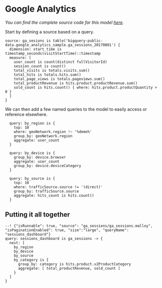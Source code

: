 # Google Analytics

_You can find the complete source code for this model [here](https://github.com/looker-open-source/malloy/blob/docs-release/samples/ga_sessions/ga_sessions.malloy)._

Start by defining a source based on a query.

```malloy
source: ga_sesions is table('bigquery-public-data.google_analytics_sample.ga_sessions_20170801') {
  dimension: start_time is timestamp_seconds(visitStartTime)::timestamp
  measure: [
    user_count is count(distinct fullVisitorId)
    session_count is count()
    total_visits is totals.visits.sum()
    total_hits is totals.hits.sum()
    total_page_views is totals.pageviews.sum()
    total_productRevenue is hits.product.productRevenue.sum()
    sold_count is hits.count() { where: hits.product.productQuantity > 0 }
  ]
}
```

We can then add a few named queries to the model to easily access or reference elsewhere.

```malloy
  query: by_region is {
    top: 10
    where: geoNetwork.region !~ '%demo%'
    group_by: geoNetwork.region
    aggregate: user_count
  }

  query: by_device is {
    group_by: device.browser
    aggregate: user_count
    group_by: device.deviceCategory
  }

  query: by_source is {
    top: 10
    where: trafficSource.source != '(direct)'
    group_by: trafficSource.source
    aggregate: hits_count is hits.count()
  }

```

## Putting it all together

```malloy
--! {"isRunnable": true, "source": "ga_sessions/ga_sessions.malloy", "isPaginationEnabled": true, "size":"large", "queryName": "sessions_dashboard"}
query: sessions_dashboard is ga_sessions -> {
  nest: [
    by_region
    by_device
    by_source
    by_category is {
      group_by: category is hits.product.v2ProductCategory
      aggregate: [ total_productRevenue, sold_count ]
    }
  ]
}
```